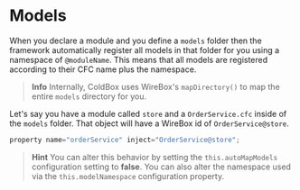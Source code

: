 # Models

When you declare a module and you define a `models` folder then the framework automatically register all models in that folder for you using a namespace of `@moduleName`. This means that all models are registered according to their CFC name plus the namespace.

> **Info** Internally, ColdBox uses WireBox's `mapDirectory()` to map the entire `models` directory for you.

Let's say you have a module called `store` and a `OrderService.cfc` inside of the `models` folder. That object will have a WireBox id of `OrderService@store`.

```javascript
property name="orderService" inject="OrderService@store";
```

> **Hint** You can alter this behavior by setting the `this.autoMapModels` configuration setting to **false**. You can also alter the namespace used via the `this.modelNamespace` configuration property.
